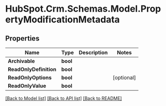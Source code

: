 # HubSpot.Crm.Schemas.Model.PropertyModificationMetadata

## Properties

Name | Type | Description | Notes
------------ | ------------- | ------------- | -------------
**Archivable** | **bool** |  | 
**ReadOnlyDefinition** | **bool** |  | 
**ReadOnlyOptions** | **bool** |  | [optional] 
**ReadOnlyValue** | **bool** |  | 

[[Back to Model list]](../README.md#documentation-for-models) [[Back to API list]](../README.md#documentation-for-api-endpoints) [[Back to README]](../README.md)

